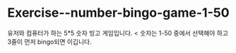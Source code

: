 # Exercise--number-bingo-game-1-50

유저와 컴퓨터가 하는 5\*5 숫자 빙고 게임입니다.
<
숫자는 1-50 중에서 선택해야 하고 3줄이 먼저 bingo되면 이깁니다.

